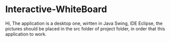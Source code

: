 # Interactive-WhiteBoard
Hi,
The application is a desktop one, wirtten in Java Swing, IDE Eclipse, the pictures should be placed in the src folder of project folder, in order that this application to work.
